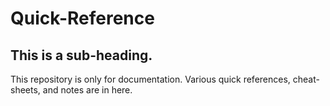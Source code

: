 # Quick-Reference

## This is a sub-heading.

This repository is only for documentation.  Various quick references, cheat-sheets, and notes are in here.
